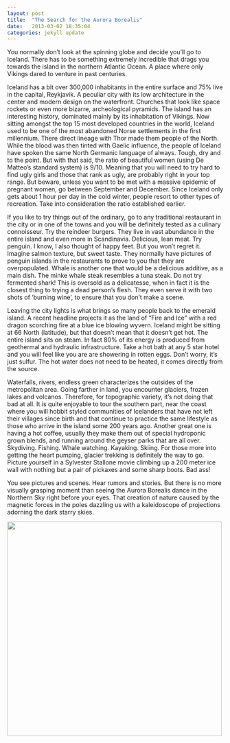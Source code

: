 ```yaml
---
layout: post
title:  "The Search for the Aurora Borealis"
date:   2013-03-02 18:35:04
categories: jekyll update
---
```

You normally don’t look at the spinning globe and decide you’ll go to Iceland. There has to be something extremely incredible that drags you towards the island in the northern Atlantic Ocean. A place where only Vikings dared to venture in past centuries.

Iceland has a bit over 300,000 inhabitants in the entire surface and 75% live in the capital, Reykjavik. A peculiar city with its low architecture in the center and modern design on the waterfront. Churches that look like space rockets or even more bizarre, archeological pyramids. The island has an interesting history, dominated mainly by its inhabitation of Vikings. Now sitting amongst the top 15 most developed countries in the world, Iceland used to be one of the most abandoned Norse settlements in the first millennium. There direct lineage with Thor made them people of the North. While the blood was then tinted with Gaelic influence, the people of Iceland have spoken the same North Germanic language of always. Tough, dry and to the point. But with that said, the ratio of beautiful women (using De Matteo’s standard system) is 9/10. Meaning that you will need to try hard to find ugly girls and those that rank as ugly, are probably right in your top range. But beware, unless you want to be met with a massive epidemic of pregnant women, go between September and December. Since Iceland only gets about 1 hour per day in the cold winter, people resort to other types of recreation. Take into consideration the ratio established earlier.

If you like to try things out of the ordinary, go to any traditional restaurant in the city or in one of the towns and you will be definitely tested as a culinary connoisseur. Try the reindeer burgers. They live in vast abundance in the entire island and even more in Scandinavia. Delicious, lean meat. Try penguin. I know, I also thought of happy feet. But you won’t regret it. Imagine salmon texture, but sweet taste. They normally have pictures of penguin islands in the restaurants to prove to you that they are overpopulated. Whale is another one that would be a delicious additive, as a main dish. The minke whale steak resembles a tuna steak. Do not try fermented shark! This is oversold as a delicatesse, when in fact it is the closest thing to trying a dead person’s flesh. They even serve it with two shots of ‘burning wine’, to ensure that you don’t make a scene.

Leaving the city lights is what brings so many people back to the emerald island. A recent headline projects it as the land of “Fire and Ice” with a red dragon scorching fire at a blue ice blowing wyvern. Iceland might be sitting at 66 North (latitude), but that doesn’t mean that it doesn’t get hot. The entire island sits on steam. In fact 80% of its energy is produced from geothermal and hydraulic infrastructure. Take a hot bath at any 5 star hotel and you will feel like you are are showering in rotten eggs. Don’t worry, it’s just sulfur. The hot water does not need to be heated, it comes directly from the source.

Waterfalls, rivers, endless green characterizes the outsides of the metropolitan area. Going farther in land, you encounter glaciers, frozen lakes and volcanos. Therefore, for topographic variety, it’s not doing that bad at all. It is quite enjoyable to tour the southern part, near the coast where you will hobbit styled communities of Icelanders that have not left their villages since birth and that continue to practice the same lifestyle as those who arrive in the island some 200 years ago. Another great one is having a hot coffee, usually they make them out of special hydroponic grown blends, and running around the geyser parks that are all over. Skydiving. Fishing. Whale watching. Kayaking. Skiing. For those more into getting the heart pumping, glacier trekking is definitely the way to go. Picture yourself in a Sylvester Stallone movie climbing up a 200 meter ice wall with nothing but a pair of pickaxes and some sharp boots. Bad ass!

You see pictures and scenes. Hear rumors and stories. But there is no more visually grasping moment than seeing the Aurora Borealis dance in the Northern Sky right before your eyes. That creation of nature caused by the magnetic forces in the poles dazzling us with a kaleidoscope of projections adorning the dark starry skies.

<img src="http://lightbulbmanifesto.files.wordpress.com/2012/11/img_3408.jpg" style="height:500px; width:auto;">